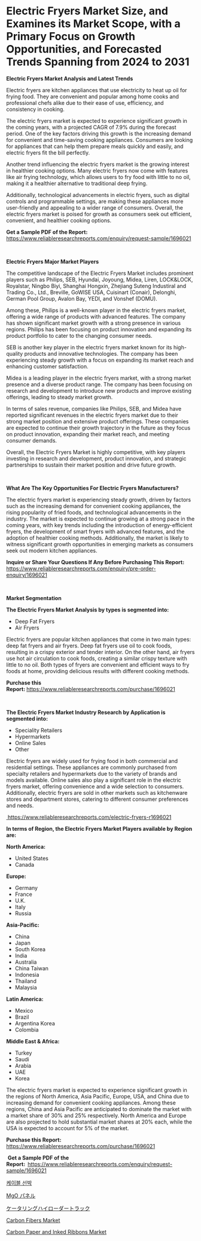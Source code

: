 <p><h1>Electric Fryers Market Size, and Examines its Market Scope, with a Primary Focus on Growth Opportunities, and Forecasted Trends Spanning from 2024 to 2031</h1></p><p><strong>Electric Fryers Market Analysis and Latest Trends</strong></p>
<p><p>Electric fryers are kitchen appliances that use electricity to heat up oil for frying food. They are convenient and popular among home cooks and professional chefs alike due to their ease of use, efficiency, and consistency in cooking.</p><p>The electric fryers market is expected to experience significant growth in the coming years, with a projected CAGR of 7.9% during the forecast period. One of the key factors driving this growth is the increasing demand for convenient and time-saving cooking appliances. Consumers are looking for appliances that can help them prepare meals quickly and easily, and electric fryers fit the bill perfectly.</p><p>Another trend influencing the electric fryers market is the growing interest in healthier cooking options. Many electric fryers now come with features like air frying technology, which allows users to fry food with little to no oil, making it a healthier alternative to traditional deep frying.</p><p>Additionally, technological advancements in electric fryers, such as digital controls and programmable settings, are making these appliances more user-friendly and appealing to a wider range of consumers. Overall, the electric fryers market is poised for growth as consumers seek out efficient, convenient, and healthier cooking options.</p></p>
<p><strong>Get a Sample PDF of the Report:&nbsp;</strong> <a href="https://www.reliableresearchreports.com/enquiry/request-sample/1696021">https://www.reliableresearchreports.com/enquiry/request-sample/1696021</a></p>
<p>&nbsp;</p>
<p><strong>Electric Fryers Major Market Players</strong></p>
<p><p>The competitive landscape of the Electric Fryers Market includes prominent players such as Philips, SEB, Hyundai, Joyoung, Midea, Liren, LOCK&LOCK, Royalstar, Ningbo Biyi, Shanghai Hongxin, Zhejiang Suteng Industiral and Trading Co., Ltd., Breville, GoWISE USA, Cuisinart (Conair), Delonghi, German Pool Group, Avalon Bay, YEDI, and Vonshef (DOMU).</p><p>Among these, Philips is a well-known player in the electric fryers market, offering a wide range of products with advanced features. The company has shown significant market growth with a strong presence in various regions. Philips has been focusing on product innovation and expanding its product portfolio to cater to the changing consumer needs.</p><p>SEB is another key player in the electric fryers market known for its high-quality products and innovative technologies. The company has been experiencing steady growth with a focus on expanding its market reach and enhancing customer satisfaction.</p><p>Midea is a leading player in the electric fryers market, with a strong market presence and a diverse product range. The company has been focusing on research and development to introduce new products and improve existing offerings, leading to steady market growth.</p><p>In terms of sales revenue, companies like Philips, SEB, and Midea have reported significant revenues in the electric fryers market due to their strong market position and extensive product offerings. These companies are expected to continue their growth trajectory in the future as they focus on product innovation, expanding their market reach, and meeting consumer demands.</p><p>Overall, the Electric Fryers Market is highly competitive, with key players investing in research and development, product innovation, and strategic partnerships to sustain their market position and drive future growth.</p></p>
<p>&nbsp;</p>
<p><strong>What Are The Key Opportunities For Electric Fryers Manufacturers?</strong></p>
<p><p>The electric fryers market is experiencing steady growth, driven by factors such as the increasing demand for convenient cooking appliances, the rising popularity of fried foods, and technological advancements in the industry. The market is expected to continue growing at a strong pace in the coming years, with key trends including the introduction of energy-efficient fryers, the development of smart fryers with advanced features, and the adoption of healthier cooking methods. Additionally, the market is likely to witness significant growth opportunities in emerging markets as consumers seek out modern kitchen appliances.</p></p>
<p><strong>Inquire or Share Your Questions If Any Before Purchasing This Report:</strong> <a href="https://www.reliableresearchreports.com/enquiry/pre-order-enquiry/1696021">https://www.reliableresearchreports.com/enquiry/pre-order-enquiry/1696021</a></p>
<p>&nbsp;</p>
<p><strong>Market Segmentation</strong></p>
<p><strong>The Electric Fryers Market Analysis by types is segmented into:</strong></p>
<p><ul><li>Deep Fat Fryers</li><li>Air Fryers</li></ul></p>
<p><p>Electric fryers are popular kitchen appliances that come in two main types: deep fat fryers and air fryers. Deep fat fryers use oil to cook foods, resulting in a crispy exterior and tender interior. On the other hand, air fryers use hot air circulation to cook foods, creating a similar crispy texture with little to no oil. Both types of fryers are convenient and efficient ways to fry foods at home, providing delicious results with different cooking methods.</p></p>
<p><strong>Purchase this Report:&nbsp;</strong><a href="https://www.reliableresearchreports.com/purchase/1696021">https://www.reliableresearchreports.com/purchase/1696021</a></p>
<p>&nbsp;</p>
<p><strong>The Electric Fryers Market Industry Research by Application is segmented into:</strong></p>
<p><ul><li>Speciality Retailers</li><li>Hypermarkets</li><li>Online Sales</li><li>Other</li></ul></p>
<p><p>Electric fryers are widely used for frying food in both commercial and residential settings. These appliances are commonly purchased from specialty retailers and hypermarkets due to the variety of brands and models available. Online sales also play a significant role in the electric fryers market, offering convenience and a wide selection to consumers. Additionally, electric fryers are sold in other markets such as kitchenware stores and department stores, catering to different consumer preferences and needs.</p></p>
<p><a href="https://www.reliableresearchreports.com/electric-fryers-r1696021">&nbsp;https://www.reliableresearchreports.com/electric-fryers-r1696021</a></p>
<p><strong>In terms of Region, the Electric Fryers Market Players available by Region are:</strong></p>
<p>
    <p> <strong> North America: </strong>
        <ul>
            <li>United States</li>
            <li>Canada</li>
        </ul>
        </p> 
    <p> <strong> Europe: </strong>
        <ul>
            <li>Germany</li>
            <li>France</li>
            <li>U.K.</li>
            <li>Italy</li>
            <li>Russia</li>
        </ul>
        </p> 
    <p> <strong> Asia-Pacific: </strong>
        <ul>
            <li>China</li>
            <li>Japan</li>
            <li>South Korea</li>
            <li>India</li>
            <li>Australia</li>
            <li>China Taiwan</li>
            <li>Indonesia</li>
            <li>Thailand</li>
            <li>Malaysia</li>
        </ul>
        </p> 
    <p> <strong> Latin America: </strong>
        <ul>
            <li>Mexico</li>
            <li>Brazil</li>
            <li>Argentina Korea</li>
            <li>Colombia</li>
        </ul>
        </p> 
    <p> <strong> Middle East & Africa: </strong>
        <ul>
            <li>Turkey</li>
            <li>Saudi</li>
            <li>Arabia</li>
            <li>UAE</li>
            <li>Korea</li>
        </ul>
    </p>
    </p>
<p><p>The electric fryers market is expected to experience significant growth in the regions of North America, Asia Pacific, Europe, USA, and China due to increasing demand for convenient cooking appliances. Among these regions, China and Asia Pacific are anticipated to dominate the market with a market share of 30% and 25% respectively. North America and Europe are also projected to hold substantial market shares at 20% each, while the USA is expected to account for 5% of the market.</p></p>
<p><strong>Purchase this Report: </strong><a href="https://www.reliableresearchreports.com/purchase/1696021">https://www.reliableresearchreports.com/purchase/1696021</a></p>
<p>&nbsp;<strong>Get a Sample PDF of the Report:&nbsp;&nbsp;</strong><a href="https://www.reliableresearchreports.com/enquiry/request-sample/1696021">https://www.reliableresearchreports.com/enquiry/request-sample/1696021</a></p>
<p><strong></strong></p>
<p><p><a href="https://github.com/hxzi07639916/Market-Research-Report-List-1/blob/main/540128533690.md">케이블 선박</a></p><p><a href="https://github.com/MosesSpinka1914/Market-Research-Report-List-1/blob/main/211712237656.md">MgO パネル</a></p><p><a href="https://github.com/bevdtkn4419963/Market-Research-Report-List-1/blob/main/730317537655.md">ケータリングハイローダートラック</a></p><p><a href="https://issuu.com/reportprime-2/docs/carbon-fibers-market-size-2030.pptx">Carbon Fibers Market</a></p><p><a href="https://issuu.com/reportprime-2/docs/carbon-paper-and-inked-ribbons-market-size-2030.pp">Carbon Paper and Inked Ribbons Market</a></p></p>